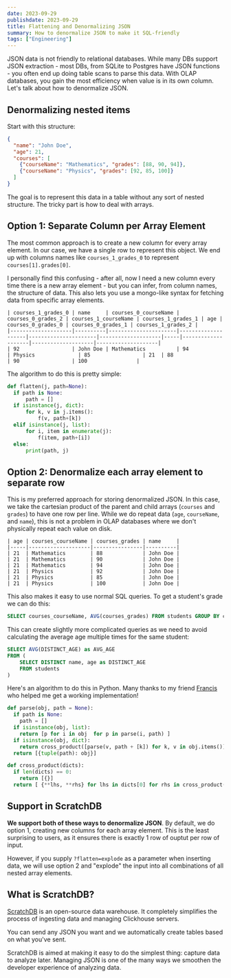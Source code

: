 ```yaml
---
date: 2023-09-29
publishdate: 2023-09-29
title: Flattening and Denormalizing JSON
summary: How to denormalize JSON to make it SQL-friendly
tags: ["Engineering"]
---
```


JSON data is not friendly to relational databases. While many DBs support 
JSON extraction - most DBs, from SQLite to Postgres have JSON functions - you often
end up doing table scans to parse this data. With OLAP databases,
you gain the most efficiency when value is in its own column. Let's talk about
how to denormalize JSON.

## Denormalizing nested items

Start with this structure:

``` json
{
  "name": "John Doe",
  "age": 21,
  "courses": [
    {"courseName": "Mathematics", "grades": [88, 90, 94]},
    {"courseName": "Physics", "grades": [92, 85, 100]}
  ]
}
```

The goal is to represent this data in a table without any sort of nested structure.
The tricky part is how to deal with arrays.

## Option 1: Separate Column per Array Element

The most common approach is to create a new column for every array element.
In our case, we have a single row to represent this object. We end up with
columns names like `courses_1_grades_0` to represent `courses[1].grades[0]`.

I personally find this confusing - after all, now I need a new column every time
there is a new array element - but you can infer, from column names, the structure
of data. This also lets you use a mongo-like syntax for fetching data from specific
array elements.

```
| courses_1_grades_0 | name     | courses_0_courseName | courses_0_grades_2 | courses_1_courseName | courses_1_grades_1 | age | courses_0_grades_0 | courses_0_grades_1 | courses_1_grades_2 |
|--------------------|----------|----------------------|--------------------|----------------------|--------------------|-----|--------------------|--------------------|--------------------|
| 92                 | John Doe | Mathematics          | 94                 | Physics              | 85                 | 21  | 88                 | 90                 | 100                |
```

The algorithm to do this is pretty simple:

``` python
def flatten(j, path=None):
  if path is None:
      path = []
  if isinstance(j, dict):
      for k, v in j.items():
          f(v, path+[k])
  elif isinstance(j, list):
      for i, item in enumerate(j):
          f(item, path+[i])
  else:
      print(path, j)
```

## Option 2: Denormalize each array element to separate row

This is my preferred approach for storing denormalized JSON. In this case, we 
take the cartesian product of the parent and child arrays (`courses` and `grades`)
to have one row per line. While we do repeat data (`age`, `courseName`, and `name`),
this is not a problem in OLAP databases where we don't physically repeat each
value on disk.

```
| age | courses_courseName | courses_grades | name     |
|-----|--------------------|----------------|----------|
| 21  | Mathematics        | 88             | John Doe |
| 21  | Mathematics        | 90             | John Doe |
| 21  | Mathematics        | 94             | John Doe |
| 21  | Physics            | 92             | John Doe |
| 21  | Physics            | 85             | John Doe |
| 21  | Physics            | 100            | John Doe |
```

This also makes it easy to use normal SQL queries. To get a student's 
grade we can do this:

``` sql
SELECT courses_courseName, AVG(courses_grades) FROM students GROUP BY courses.courseName
```

This can create slightly more complicated queries as we need to avoid calculating
the average age multiple times for the same student:

``` sql
SELECT AVG(DISTINCT_AGE) as AVG_AGE
FROM (
    SELECT DISTINCT name, age as DISTINCT_AGE
    FROM students
)
```

Here's an algorithm to do this in Python. Many thanks to my friend
[Francis](https://www.linkedin.com/in/francis-sirizzotti-b649b135/) who 
helped me get a working implementation!


``` python
def parse(obj, path = None):
  if path is None:
    path = []
  if isinstance(obj, list):
    return [p for i in obj  for p in parse(i, path) ]
  if isinstance(obj, dict):
    return cross_product([parse(v, path + [k]) for k, v in obj.items()])
  return [{tuple(path): obj}]

def cross_product(dicts):
  if len(dicts) == 0:
    return [{}]
  return [ {**lhs, **rhs} for lhs in dicts[0] for rhs in cross_product(dicts[1:])]
```

## Support in ScratchDB

**We support both of these ways to denormalize JSON**. By default, we do option 1,
creating new columns for each array element. This is the least surprising to users,
as it ensures there is exactly 1 row of ouptut per row of input.

However, if you supply `?flatten=explode` as a parameter when inserting data, 
we will use option 2 and "explode" the input into all combinations of all
nested array elements.

## What is ScratchDB?

[ScratchDB](https://github.com/scratchdata/ScratchDB) is an open-source 
data warehouse. It completely simplifies the process of ingesting data and
managing Clickhouse servers.

You can send any JSON you want and we automatically create tables based on
what you've sent.

ScratchDB is aimed at making it easy to do the simplest thing: capture data to analyze 
later. Managing JSON is one of the many ways we smoothen the developer experience
of analyzing data.